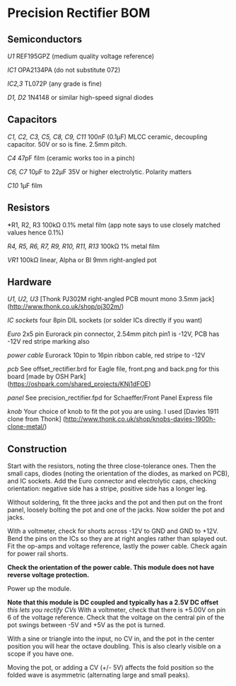 ﻿# Precision Rectifier BOM

## Semiconductors

*U1* 	REF195GPZ (medium quality voltage reference)

*IC1*	OPA2134PA (do not substitute 072)

*IC2,3*	TL072P (any grade is fine)

*D1, D2*	1N4148 or similar high-speed signal diodes

## Capacitors

*C1, C2, C3, C5, C8, C9, C11*
	100nF (0.1μF) MLCC ceramic, decoupling capacitor. 
	50V or so is fine. 2.5mm pitch.

*C4*	47pF film (ceramic works too in a pinch)

*C6, C7*	10μF to 22μF 35V or higher electrolytic. 
	Polarity matters

*C10*	1μF film

## Resistors

*R1, R2, R3
	100kΩ 0.1% metal film (app note says to use closely 
	matched values hence 0.1%)

*R4, R5, R6, R7, R9, R10, R11, R13*
	100kΩ 1% metal film

*VR1*	100kΩ linear, Alpha or BI 9mm right-angled pot

## Hardware

*U1, U2, U3*
	[Thonk PJ302M right-angled PCB mount mono 3.5mm jack] (http://www.thonk.co.uk/shop/pj302m/)

*IC sockets*
	four 8pin DIL sockets (or solder ICs directly if you want)

*Euro*
	2x5 pin Eurorack pin connector, 2.54mm pitch
	pin1 is -12V, PCB has -12V red stripe marking also

*power cable*
	Eurorack 10pin to 16pin ribbon cable, red stripe to -12V

*pcb*	See offset_rectifier.brd for Eagle file, 
	front.png and back.png for this board [made by OSH Park] (https://oshpark.com/shared_projects/KNj1dFOE)

*panel*	See precision_rectifier.fpd for Schaeffer/Front Panel Express file

*knob*	Your choice of knob to fit the pot you are using.
	I used [Davies 1911 clone from Thonk] (http://www.thonk.co.uk/shop/knobs-davies-1900h-clone-metal/)

## Construction

Start with the resistors, noting the three close-tolerance ones. Then the small caps, 
diodes (noting the orientation of the diodes, as marked on PCB),
and IC sockets. Add the Euro connector and electrolytic caps, checking orientation:
negative side has a stripe, positive side has a longer leg. 

Without soldering, fit the three jacks and the pot and then put on the front panel, loosely 
bolting the pot and one of the jacks. Now solder the pot and jacks.

With a voltmeter, check for shorts across -12V to GND and GND to +12V.
Bend the pins on the ICs so they are at right angles rather than splayed out.
Fit the op-amps and voltage reference, lastly the power cable.
Check again for power rail shorts.

**Check the orientation of the power cable. This module does not have 
reverse voltage protection.**

Power up the module. 

**Note that this module is DC coupled and typically has a 2.5V DC offset** *this lets you rectify CVs*
With a voltmeter, check that there is +5.00V on pin 6 of the voltage reference.
Check that the voltage on the central pin of the pot swings between -5V and +5V 
as the pot is turned.

With a sine or triangle into the input, no CV in, and the pot 
in the center position you will hear the octave doubling. This is also clearly 
visible on a scope if you have one.

Moving the pot, or adding a CV (+/- 5V) affects the fold position so the 
folded wave is asymmetric (alternating large and small peaks).